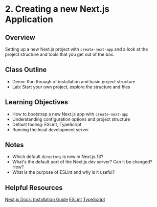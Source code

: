 # 2. Creating a new Next.js Application

## Overview

Setting up a new Next.js project with `create-next-app` and a look at the project structure and tools that you get out of the box.

## Class Outline

- Demo: Run through of installation and basic project structure
- Lab: Start your own project, explore the structure and files

## Learning Objectives

- How to bootstrap a new Next.js app with `create-next-app`
- Understanding configuration options and project structure
- Default tooling: ESLint, TypeScript
- Running the local development server

## Notes

- Which default `directory` is new in Next.js 13?
- What's the default port of the Next.js dev server? Can it be changed? How?
- What is the purpose of ESLint and why is it useful?

## Helpful Resources

[Next.js Docs: Installation Guide](https://beta.nextjs.org/docs/installation)
[ESLint](https://eslint.org/)
[TypeScript](https://typescript.org)